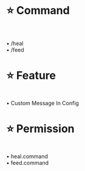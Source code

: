 # ⭐ Command

<br>

• /heal
<br>
• /feed

# ⭐ Feature

<br>
• Custom Message In Config

# ⭐ Permission

<br>
• heal.command
<br>
• feed.command
